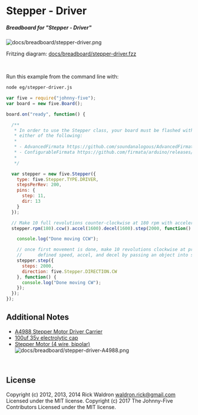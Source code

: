 <!--remove-start-->

# Stepper - Driver

<!--remove-end-->






##### Breadboard for "Stepper - Driver"



![docs/breadboard/stepper-driver.png](breadboard/stepper-driver.png)<br>

Fritzing diagram: [docs/breadboard/stepper-driver.fzz](breadboard/stepper-driver.fzz)

&nbsp;




Run this example from the command line with:
```bash
node eg/stepper-driver.js
```


```javascript
var five = require("johnny-five");
var board = new five.Board();

board.on("ready", function() {

  /**
   * In order to use the Stepper class, your board must be flashed with
   * either of the following:
   *
   * - AdvancedFirmata https://github.com/soundanalogous/AdvancedFirmata
   * - ConfigurableFirmata https://github.com/firmata/arduino/releases/tag/v2.6.2
   *
   */

  var stepper = new five.Stepper({
    type: five.Stepper.TYPE.DRIVER,
    stepsPerRev: 200,
    pins: {
      step: 11,
      dir: 13
    }
  });

  // Make 10 full revolutions counter-clockwise at 180 rpm with acceleration and deceleration
  stepper.rpm(180).ccw().accel(1600).decel(1600).step(2000, function() {

    console.log("Done moving CCW");

    // once first movement is done, make 10 revolutions clockwise at previously
    //      defined speed, accel, and decel by passing an object into stepper.step
    stepper.step({
      steps: 2000,
      direction: five.Stepper.DIRECTION.CW
    }, function() {
      console.log("Done moving CW");
    });
  });
});


```








## Additional Notes
- [A4988 Stepper Motor Driver Carrier](http://www.pololu.com/catalog/product/1182)
- [100uf 35v electrolytic cap](http://www.amazon.com/100uF-Radial-Mini-Electrolytic-Capacitor/dp/B0002ZP530)
- [Stepper Motor (4 wire, bipolar)](https://www.sparkfun.com/products/9238)
![docs/breadboard/stepper-driver-A4988.png](breadboard/stepper-driver-A4988.png)

&nbsp;

<!--remove-start-->

## License
Copyright (c) 2012, 2013, 2014 Rick Waldron <waldron.rick@gmail.com>
Licensed under the MIT license.
Copyright (c) 2017 The Johnny-Five Contributors
Licensed under the MIT license.

<!--remove-end-->

